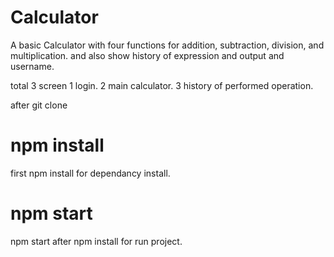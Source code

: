 # Calculator

A basic Calculator with four functions for addition, subtraction, division, and multiplication.
and also show history of expression and output and username.

total 3 screen
1 login.
2 main calculator.
3 history of performed operation.

after git clone

# npm install
first npm install for dependancy install.

# npm start
npm start after npm install for run project.
